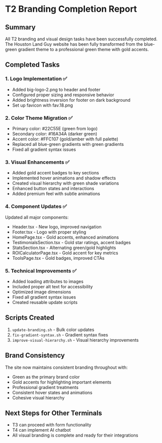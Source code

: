 # T2 Branding Completion Report

## Summary
All T2 branding and visual design tasks have been successfully completed. The Houston Land Guy website has been fully transformed from the blue-green gradient theme to a professional green theme with gold accents.

## Completed Tasks

### 1. Logo Implementation ✅
- Added big-logo-2.png to header and footer
- Configured proper sizing and responsive behavior
- Added brightness inversion for footer on dark background
- Set up favicon with fav.18.png

### 2. Color Theme Migration ✅
- Primary color: #22C55E (green from logo)
- Secondary color: #16A34A (darker green)
- Accent color: #FFC107 (gold/amber with full palette)
- Replaced all blue-green gradients with green gradients
- Fixed all gradient syntax issues

### 3. Visual Enhancements ✅
- Added gold accent badges to key sections
- Implemented hover animations and shadow effects
- Created visual hierarchy with green shade variations
- Enhanced button states and interactions
- Added premium feel with subtle animations

### 4. Component Updates ✅
Updated all major components:
- Header.tsx - New logo, improved navigation
- Footer.tsx - Logo with proper styling
- HomePage.tsx - Gold accents, enhanced animations
- TestimonialsSection.tsx - Gold star ratings, accent badges
- StatsSection.tsx - Alternating green/gold highlights
- ROICalculatorPage.tsx - Gold accent for key metrics
- ToolsPage.tsx - Gold badges, improved CTAs

### 5. Technical Improvements ✅
- Added loading attributes to images
- Included proper alt text for accessibility
- Optimized image dimensions
- Fixed all gradient syntax issues
- Created reusable update scripts

## Scripts Created
1. `update-branding.sh` - Bulk color updates
2. `fix-gradient-syntax.sh` - Gradient syntax fixes
3. `improve-visual-hierarchy.sh` - Visual hierarchy improvements

## Brand Consistency
The site now maintains consistent branding throughout with:
- Green as the primary brand color
- Gold accents for highlighting important elements
- Professional gradient treatments
- Consistent hover states and animations
- Cohesive visual hierarchy

## Next Steps for Other Terminals
- T3 can proceed with form functionality
- T4 can implement AI chatbot
- All visual branding is complete and ready for their integrations